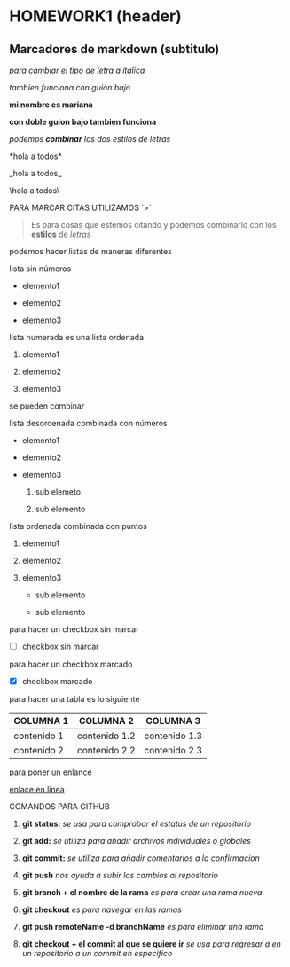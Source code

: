 # HOMEWORK1 (header)
## Marcadores de markdown (subtitulo)
*para cambiar el tipo de letra a italica*

_tambien funciona con guión bajo_

**mi nombre es mariana**

__con doble guion bajo tambien funciona__

*podemos **combinar** los dos estilos de letras* 

\*hola a todos\*

\_hola a todos\_

\\hola a todos\\

PARA MARCAR CITAS UTILIZAMOS ´>´

>Es para cosas que estemos citando y podemos combinarlo con los **estilos** de _letras_

podemos hacer listas de maneras diferentes 

lista sin números

* elemento1

* elemento2

* elemento3

lista numerada es una lista ordenada

1. elemento1
   
2. elemento2
   
3. elemento3

se pueden combinar 

lista desordenada combinada con números

* elemento1

* elemento2

* elemento3

  1. sub elemeto
 
  2. sub elemento

lista ordenada combinada con puntos

1. elemento1

2. elemento2

3. elemento3

   * sub elemento
  
   * sub elemento

para hacer un checkbox sin marcar

- [ ] checkbox sin marcar

para hacer un checkbox marcado

- [x] checkbox marcado

para hacer una tabla es lo siguiente

COLUMNA 1 | COLUMNA 2 | COLUMNA 3
----------|-----------|----------
contenido 1 | contenido 1.2 | contenido 1.3
contenido 2 | contenido 2.2 | contenido 2.3

para poner un enlance

[enlace en linea](www.enlace.net)

COMANDOS PARA GITHUB

1. **git status:** _se usa para comprobar el estatus de un repositorio_

2. **git add:** _se utiliza para añadir archivos individuales o globales_

3. **git commit:** _se utiliza para añadir comentarios a la confirmacion_

4. **git push** _nos ayuda a subir los cambios al repositorio_

5. **git branch + el nombre de la rama** _es para crear una rama nueva_

6. **git checkout** _es para navegar en las ramas_

7. **git push remoteName -d branchName** _es para eliminar una rama_

8. **git checkout + el commit al que se quiere ir** _se usa para regresar a en un repositorio a un commit en especifico_


